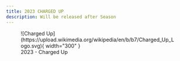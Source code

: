 ```yaml
---
title: 2023 CHARGED UP
description: Will be released after Season
---
```

<figure markdown>
  ![Charged Up](https://upload.wikimedia.org/wikipedia/en/b/b7/Charged_Up_Logo.svg){ width="300" }
  <figcaption>2023 - Charged Up</figcaption>
</figure>